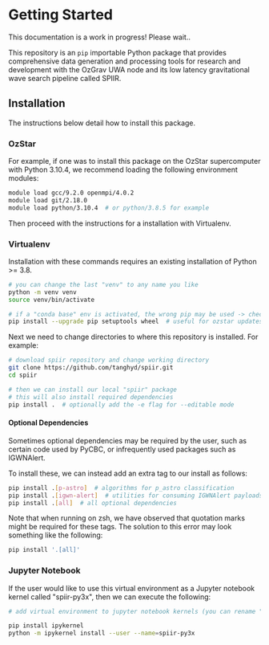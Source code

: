 # Getting Started

This documentation is a work in progress! Please wait..

This repository is an `pip` importable Python package that provides comprehensive data generation and processing tools for research and development with the OzGrav UWA node and its low latency gravitational wave search pipeline called SPIIR.

## Installation

The instructions below detail how to install this package.

### OzStar

For example, if one was to install this package on the OzStar supercomputer with
Python 3.10.4, we recommend loading the following environment modules:

```bash
module load gcc/9.2.0 openmpi/4.0.2
module load git/2.18.0
module load python/3.10.4  # or python/3.8.5 for example
```

Then proceed with the instructions for a installation with Virtualenv.

### Virtualenv

Installation with these commands requires an existing installation of Python >= 3.8.

```bash
# you can change the last "venv" to any name you like
python -m venv venv
source venv/bin/activate

# if a "conda base" env is activated, the wrong pip may be used -> check "which pip".
pip install --upgrade pip setuptools wheel  # useful for ozstar updates
```

Next we need to change directories to where this repository is installed. For example:

```bash
# download spiir repository and change working directory
git clone https://github.com/tanghyd/spiir.git
cd spiir

# then we can install our local "spiir" package
# this will also install required dependencies
pip install .  # optionally add the -e flag for --editable mode
```

#### Optional Dependencies

Sometimes optional dependencies may be required by the user, such as certain code used by PyCBC, or infrequently used packages such as IGWNAlert.

To install these, we can instead add an extra tag to our install as follows:

```bash
pip install .[p-astro]  # algorithms for p_astro classification
pip install .[igwn-alert]  # utilities for consuming IGWNAlert payloads
pip install .[all]  # all optional dependencies
```

Note that when running on zsh, we have observed that quotation marks might be required for these tags.
The solution to this error may look something like the following:

```bash
pip install '.[all]'
```

### Jupyter Notebook

If the user would like to use this virtual environment as a Jupyter notebook kernel called "spiir-py3x", then we can execute the following:

```bash
# add virtual environment to jupyter notebook kernels (you can rename "spiir-py3x" to anything)

pip install ipykernel
python -m ipykernel install --user --name=spiir-py3x
```
